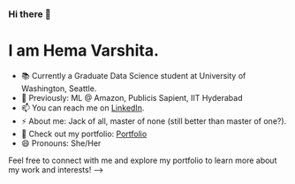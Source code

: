 ### Hi there 👋

# I am Hema Varshita.

- 📚 Currently a Graduate Data Science student at University of Washington, Seattle.
- 💼 Previously: ML @ Amazon, Publicis Sapient, IIT Hyderabad 
- 📫 You can reach me on [LinkedIn](https://www.linkedin.com/in/hema-varshita-m).
- ⚡ About me: Jack of all, master of none (still better than master of one?).  
- 💬 Check out my portfolio: [Portfolio](https://hvarshita.github.io)  
- 😄 Pronouns: She/Her  

Feel free to connect with me and explore my portfolio to learn more about my work and interests!
-->

